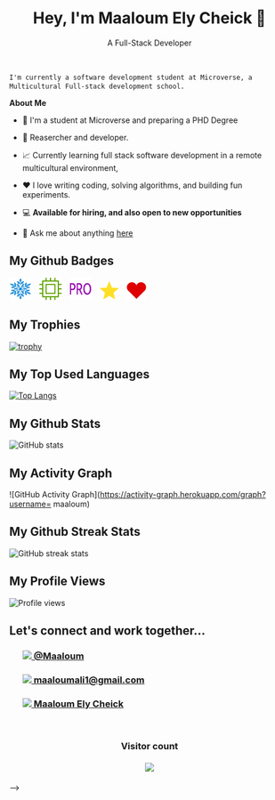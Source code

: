 <h1 align="center"> Hey, I'm Maaloum Ely Cheick 👋</h1>
<p align="center">A Full-Stack Developer</p>

<br />

    I'm currently a software development student at Microverse, a Multicultural Full-stack development school. 

**About Me**

- 🤠  I'm a student  at Microverse and preparing a PHD Degree

- 💼 Reasercher and developer.

- 📈 Currently learning full stack software development in a remote multicultural environment, 

- ❤️ I love writing coding, solving algorithms, and building fun experiments.

- 💻 **Available for hiring, and also open to new opportunities**

- 💬 Ask me about anything [here](https://www.linkedin.com/in/ely-cheikh-maaloum-075a79135/)



## My Github Badges
<a href='https://archiveprogram.github.com/'><img src='https://raw.githubusercontent.com/acervenky/animated-github-badges/master/assets/acbadge.gif' width='40' height='40'></a> <a href='https://docs.github.com/en/developers'><img src='https://raw.githubusercontent.com/acervenky/animated-github-badges/master/assets/devbadge.gif' width='40' height='40'></a> <a href='https://github.com/pricing'><img src='https://raw.githubusercontent.com/acervenky/animated-github-badges/master/assets/pro.gif' width='40' height='40'></a> <a href='https://stars.github.com/'><img src='https://raw.githubusercontent.com/acervenky/animated-github-badges/master/assets/starbadge.gif' width='35' height='35'></a> <a href='https://docs.github.com/en/github/supporting-the-open-source-community-with-github-sponsors'><img src='https://raw.githubusercontent.com/acervenky/animated-github-badges/master/assets/sponsorbadge.gif' width='35' height='35'></a> 

## My Trophies
[![trophy](https://github-profile-trophy.vercel.app/?username=maaloum)](https://github.com/ryo-ma/github-profile-trophy)

## My Top Used Languages
[![Top Langs](https://github-readme-stats.vercel.app/api/top-langs/?username=maaloum)](https://github.com/anuraghazra/github-readme-stats)

## My Github Stats
![GitHub stats](https://github-readme-stats.vercel.app/api?username=maaloum-X&show_icons=true)  

## My Activity Graph
![GitHub Activity Graph](https://activity-graph.herokuapp.com/graph?username= maaloum)  

## My Github Streak Stats
![GitHub streak stats](https://github-readme-streak-stats.herokuapp.com/?user=maaloum)  

## My Profile Views
![Profile views](https://gpvc.arturio.dev/maaloum) 

<h2>Let's connect and work together...</h2>
<ul>
<h3><a href="https://www.linkedin.com/in/ely-cheikh-maaloum-075a79135/" target="_blank"><img src="https://user-images.githubusercontent.com/79658534/150798648-38f1ed89-848c-4e24-9395-c748b2adeff7.png" width="17px">  @Maaloum </a></h3> 
<h3><a href="maaloumali1@gmail.com"><img src="https://user-images.githubusercontent.com/79658534/155697385-9f83bc34-bd2a-4338-9394-c83ee8be9896.png" width="16px">   maaloumali1@gmail.com</a></h3>
<h3><a href="https://www.linkedin.com/in/ely-cheikh-maaloum-075a79135/"><img src="https://user-images.githubusercontent.com/79658534/155697061-56d45708-ad01-4ffc-9697-570007606fd3.png" width="18px"> Maaloum Ely Cheick </a></h3>
  
<!-- [![github-readme-twitter](https://github-readme-twitter.gazf.vercel.app/api?id=Stanmega89)](https://www.linkedin.com/in/ely-cheikh-maaloum-075a79135/) -->
</ul>
<br>
<h3 align="center"> 
  Visitor count<br><br>
  <img src="https://profile-counter.glitch.me/promzzykoncepts/count.svg" />
</h3>


-->
